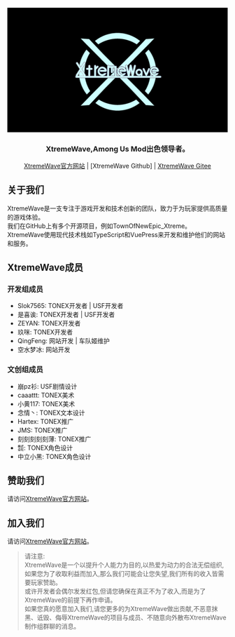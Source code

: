 ![XWlogo](XtremeWave-BG.png)

<div align="center">
<h3><strong>XtremeWave,Among Us Mod出色领导者。</strong></h3>
<a href="https://www.xtreme.net.cn" target="_blank">XtremeWave官方网站</a> | [XtremeWave Github] | <a href="https://gitee.com/TEAM_TONEX" target="_blank">XtremeWave Gitee</a>
</div>

## 关于我们
XtremeWave是一支专注于游戏开发和技术创新的团队，致力于为玩家提供高质量的游戏体验。<br>
我们在GitHub上有多个开源项目，例如TownOfNewEpic_Xtreme。<br>
XtremeWave使用现代技术栈如TypeScript和VuePress来开发和维护他们的网站和服务。

## XtremeWave成员
### 开发组成员
- Slok7565: TONEX开发者 | USF开发者
- 是喜诶: TONEX开发者 | USF开发者
- ZEYAN: TONEX开发者
- 玖咪: TONEX开发者
- QingFeng: 网站开发 | 车队姬维护
- 空水梦冰: 网站开发
### 文创组成员
 - 崩pz衫: USF剧情设计
 - caaattt: TONEX美术
 - 小黄117: TONEX美术
 - 念情丶: TONEX文本设计
 - Hartex: TONEX推广
 - JMS: TONEX推广
 - 刻刻刻刻刻薄: TONEX推广
 - ㍿: TONEX角色设计
 - 中立小黑: TONEX角色设计
## 赞助我们
请访问[XtremeWave官方网站](https://www.xtreme.net.cn/donate)。
## 加入我们
请访问[XtremeWave官方网站](https://www.xtreme.net.cn/933187.html)。
> 请注意:<br>
> XtremeWave是一个以提升个人能力为目的,以热爱为动力的合法无偿组织,如果您为了收取利益而加入,那么我们可能会让您失望,我们所有的收入皆需要玩家赞助。<br>
> 或许开发者会偶尔发发红包,但请您确保在真正不为了收入,而是为了XtremeWave的前提下再作申请。<br>
> 如果您真的愿意加入我们,请您更多的为XtremeWave做出贡献,不恶意抹黑、诋毁、侮辱XtremeWave的项目与成员、不随意向外散布XtremeWave制作组群聊的消息。